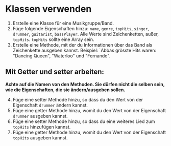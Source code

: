 # Klassen verwenden

1. Erstelle eine Klasse für eine Musikgruppe/Band.
2. Füge folgende Eigenschaften hinzu: `name`, `genre`, `topHits`, `singer`, `drummer`, `guitarist`, `bassPlayer`. Alle Werte sind Zeichenketten, außer, `topHits`. `topHits` sollte eine Array sein.
3. Erstelle eine Methode, mit der du Informationen über das Band als Zeichenkette ausgeben kannst. Beispiel: `Abbas grösste Hits waren: "Dancing Queen", "Waterloo" und "Fernando".  

## Mit Getter und setter arbeiten: 
**Achte auf die Namen von den Methoden. Sie dürfen nicht die selben sein, wie die Eigenschaften, die sie ändern/ausgeben sollen.**


4. Füge eine setter Methode hinzu, so dass du den Wert von der Eigenschaft `drummer` ändern kannst.
5. Füge eine getter Methode hinzu, womit du den Wert von der Eigenschaft `drummer` ausgeben kannst. 
6. Füge eine setter Methode hinzu, so dass du eine weiteres Lied zum `topHits` hinzufügen kannst. 
7. Füge eine getter Methode hinzu, womit du den Wert von der Eigenschaft `topHits` ausgeben kannst. 

